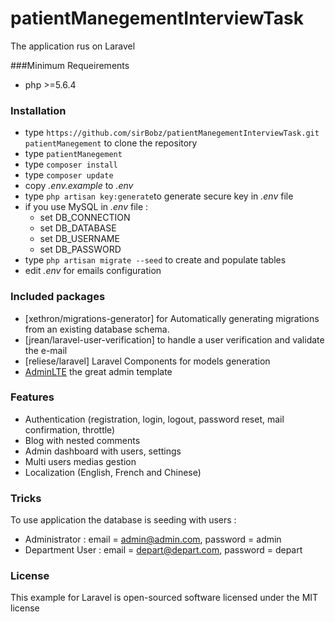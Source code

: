 # patientManegementInterviewTask

The application rus on Laravel 

###Minimum Requeirements 
* php >=5.6.4

### Installation ###
* type `https://github.com/sirBobz/patientManegementInterviewTask.git patientManegement` to clone the repository 
* type `patientManegement`
* type `composer install`
* type `composer update`
* copy *.env.example* to *.env*
* type `php artisan key:generate`to generate secure key in *.env* file
* if you use MySQL in *.env* file :
   * set DB_CONNECTION
   * set DB_DATABASE
   * set DB_USERNAME
   * set DB_PASSWORD
* type `php artisan migrate --seed` to create and populate tables
* edit *.env* for emails configuration

### Included packages ###

* [xethron/migrations-generator] for Automatically generating migrations from an existing database schema.
* [jrean/laravel-user-verification] to handle a user verification and validate the e-mail
* [reliese/laravel] Laravel Components for models generation 
* [AdminLTE](https://adminlte.io/themes/AdminLTE/index2.html) the great admin template

### Features ###


* Authentication (registration, login, logout, password reset, mail confirmation, throttle)
* Blog with nested comments
* Admin dashboard with users,  settings
* Multi users medias gestion
* Localization (English, French and Chinese)

### Tricks ###

To use application the database is seeding with users :

* Administrator : email = admin@admin.com, password = admin
* Department User : email = depart@depart.com, password = depart


### License ###

This example for Laravel is open-sourced software licensed under the MIT license